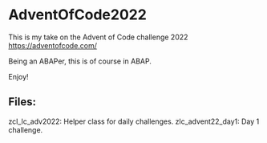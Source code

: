 # AdventOfCode2022
This is my take on the Advent of Code challenge 2022 https://adventofcode.com/

Being an ABAPer, this is of course in ABAP.

Enjoy!


## Files:
zcl_lc_adv2022: Helper class for daily challenges.
zlc_advent22_day1: Day 1 challenge.
